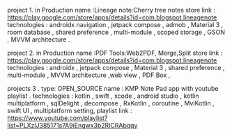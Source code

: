 project 1.
in Production
name :Lineage note:Cherry tree notes
store link : https://play.google.com/store/apps/details?id=com.blogspot.lineagenote
technologies : androidx navigation , jetpack compose , admob , Material 3 , room database , shared preference ,
                multi-module , scoped storage , GSON , MVVM architecture .

project 2.
in Production
name :PDF Tools:Web2PDF, Merge,Split
store link : https://play.google.com/store/apps/details?id=com.blogspot.lineagenote
technologies : androidx  , jetpack compose  , Material 3 , shared preference ,
multi-module , MVVM architecture ,web view , PDF Box ,

projects 3  .
type: OPEN_SOURCE
name : KMP Note Pad app with youtube playlist .
technologies : kotlin , swift , xcode , android studio , kotlin multiplatform , sqlDelight , decompose , RxKotlin ,
                coroutine , MviKotlin , swift UI , multiplatform setting,
playlist link : https://www.youtube.com/playlist?list=PLXzlJ385171s7A9iEngwx3b2RlCRAbqqy


